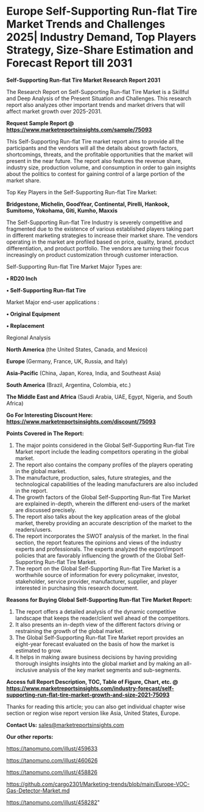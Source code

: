  # Europe Self-Supporting Run-flat Tire Market Trends and Challenges 2025| Industry Demand, Top Players Strategy, Size-Share Estimation and Forecast Report till 2031

<strong>Self-Supporting Run-flat Tire Market Research Report 2031</strong>

The Research Report on Self-Supporting Run-flat Tire Market is a Skillful and Deep Analysis of the Present Situation and Challenges. This research report also analyzes other important trends and market drivers that will affect market growth over 2025-2031.

<strong>Request Sample Report @ <a href=https://www.marketreportsinsights.com/sample/75093>https://www.marketreportsinsights.com/sample/75093</a></strong>

This Self-Supporting Run-flat Tire market report aims to provide all the participants and the vendors will all the details about growth factors, shortcomings, threats, and the profitable opportunities that the market will present in the near future. The report also features the revenue share, industry size, production volume, and consumption in order to gain insights about the politics to contest for gaining control of a large portion of the market share.

Top Key Players in the Self-Supporting Run-flat Tire Market:

<strong>Bridgestone, Michelin, GoodYear, Continental, Pirelli, Hankook, Sumitomo, Yokohama, Giti, Kumho, Maxxis</strong>

The Self-Supporting Run-flat Tire Industry is severely competitive and fragmented due to the existence of various established players taking part in different marketing strategies to increase their market share. The vendors operating in the market are profiled based on price, quality, brand, product differentiation, and product portfolio. The vendors are turning their focus increasingly on product customization through customer interaction.

Self-Supporting Run-flat Tire Market Major Types are:

<strong>• RD20 Inch

• Self-Supporting Run-flat Tire</strong>

Market Major end-user applications :

<strong>• Original Equipment

• Replacement</strong>

Regional Analysis

</u><strong><b>North America</b></strong> (the United States, Canada, and Mexico)

<strong><b>Europe </b></strong>(Germany, France, UK, Russia, and Italy)

<strong><b>Asia-Pacific</b></strong> (China, Japan, Korea, India, and Southeast Asia)

<strong><b>South America</b></strong> (Brazil, Argentina, Colombia, etc.)

<strong><b>The Middle East and Africa</b></strong> (Saudi Arabia, UAE, Egypt, Nigeria, and South Africa)

<strong>Go For Interesting Discount Here: <a href=https://www.marketreportsinsights.com/discount/75093>https://www.marketreportsinsights.com/discount/75093</a></strong>

<strong>Points Covered in The Report:</strong>
<ol>
  <li>The major points considered in the Global Self-Supporting Run-flat Tire Market report include the leading competitors operating in the global market.</li>
  <li>The report also contains the company profiles of the players operating in the global market.</li>
  <li>The manufacture, production, sales, future strategies, and the technological capabilities of the leading manufacturers are also included in the report.</li>
  <li>The growth factors of the Global Self-Supporting Run-flat Tire Market are explained in-depth, wherein the different end-users of the market are discussed precisely.</li>
  <li>The report also talks about the key application areas of the global market, thereby providing an accurate description of the market to the readers/users.</li>
  <li>The report incorporates the SWOT analysis of the market. In the final section, the report features the opinions and views of the industry experts and professionals. The experts analyzed the export/import policies that are favorably influencing the growth of the Global Self-Supporting Run-flat Tire Market.</li>
  <li>The report on the Global Self-Supporting Run-flat Tire Market is a worthwhile source of information for every policymaker, investor, stakeholder, service provider, manufacturer, supplier, and player interested in purchasing this research document.</li>
</ol>
<strong>Reasons for Buying Global Self-Supporting Run-flat Tire Market Report:</strong>

<ol>
  <li>The report offers a detailed analysis of the dynamic competitive landscape that keeps the reader/client well ahead of the competitors.</li>
  <li>It also presents an in-depth view of the different factors driving or restraining the growth of the global market.</li>
  <li>The Global Self-Supporting Run-flat Tire Market report provides an eight-year forecast evaluated on the basis of how the market is estimated to grow.</li>
  <li>It helps in making aware business decisions by having providing thorough insights insights into the global market and by making an all-inclusive analysis of the key market segments and sub-segments.</li>
</ol>
<strong>Access full Report Description, TOC, Table of Figure, Chart, etc. @ <a href=https://www.marketreportsinsights.com/industry-forecast/self-supporting-run-flat-tire-market-growth-and-size-2021-75093>https://www.marketreportsinsights.com/industry-forecast/self-supporting-run-flat-tire-market-growth-and-size-2021-75093</a></strong>


Thanks for reading this article; you can also get individual chapter wise section or region wise report version like Asia, United States, Europe.

<strong>Contact Us:</strong>
sales@marketreportsinsights.com

<strong>Our other reports:</strong>

<a href=https://tanomuno.com/illust/459633>https://tanomuno.com/illust/459633</a>

<a href=https://tanomuno.com/illust/460626>https://tanomuno.com/illust/460626</a>

<a href=https://tanomuno.com/illust/458826>https://tanomuno.com/illust/458826</a>

<a href=https://github.com/cargo2301/Marketing-trends/blob/main/Europe-VOC-Gas-Detector-Market.md>https://github.com/cargo2301/Marketing-trends/blob/main/Europe-VOC-Gas-Detector-Market.md</a>

<a href=https://tanomuno.com/illust/458282>https://tanomuno.com/illust/458282</a>"

